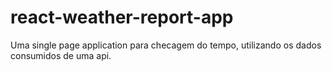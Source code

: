 # react-weather-report-app
 Uma single page application para checagem do tempo, utilizando os dados consumidos de uma api. 
